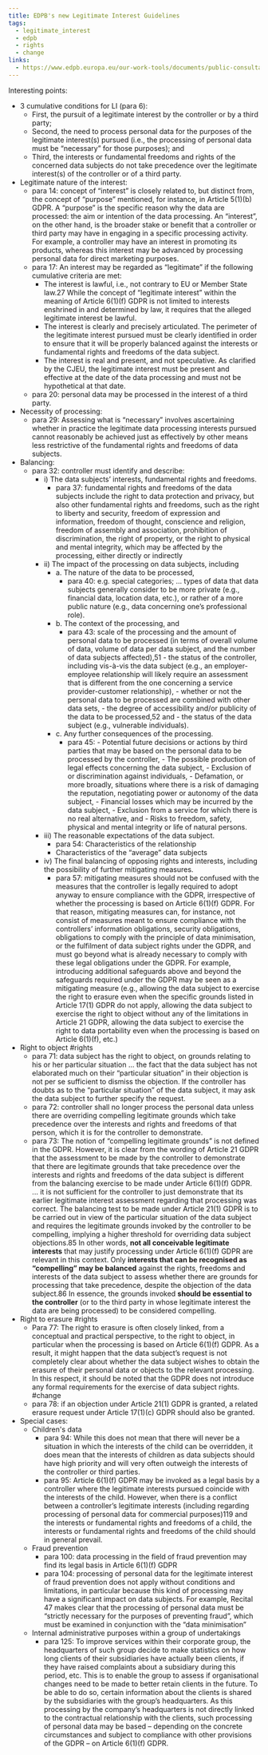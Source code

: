 ```yaml
---
title: EDPB's new Legitimate Interest Guidelines
tags:
  - legitimate_interest
  - edpb
  - rights
  - change
links:
  - https://www.edpb.europa.eu/our-work-tools/documents/public-consultations/2024/guidelines-12024-processing-personal-data-based_en
---
```

Interesting points:
- 3 cumulative conditions for LI (para 6):
	- First, the pursuit of a legitimate interest by the controller or by a third party;
	- Second, the need to process personal data for the purposes of the legitimate interest(s) pursued (i.e., the processing of personal data must be “necessary” for those purposes); and
	- Third, the interests or fundamental freedoms and rights of the concerned data subjects do not take precedence over the legitimate interest(s) of the controller or of a third party.
- Legitimate nature of the interest:
	- para 14: concept of “interest” is closely related to, but distinct from, the concept of “purpose” mentioned, for instance, in Article 5(1)(b) GDPR. A “purpose” is the specific reason why the data are processed: the aim or intention of the data processing. An “interest”, on the other hand, is the broader stake or benefit that a controller or third party may have in engaging in a specific processing activity. For example, a controller may have an interest in promoting its products, whereas this interest may be advanced by processing personal data for direct marketing purposes.
	- para 17: An interest may be regarded as “legitimate” if the following cumulative criteria are met:
		- The interest is lawful, i.e., not contrary to EU or Member State law.27 While the concept of “legitimate interest” within the meaning of Article 6(1)(f) GDPR is not limited to interests enshrined in and determined by law, it requires that the alleged legitimate interest be lawful. 
		- The interest is clearly and precisely articulated. The perimeter of the legitimate interest pursued must be clearly identified in order to ensure that it will be properly balanced against the interests or fundamental rights and freedoms of the data subject. 
		- The interest is real and present, and not speculative. As clarified by the CJEU, the legitimate interest must be present and effective at the date of the data processing and must not be hypothetical at that date.
	- para 20: personal data may be processed in the interest of a third party.
- Necessity of processing:
	- para 29: Assessing what is “necessary” involves ascertaining whether in practice the legitimate data processing interests pursued cannot reasonably be achieved just as effectively by other means less restrictive of the fundamental rights and freedoms of data subjects.
- Balancing:
	- para 32: controller must identify and describe: 
		- i) The data subjects’ interests, fundamental rights and freedoms. 
			- para 37: fundamental rights and freedoms of the data subjects include the right to data protection and privacy, but also other fundamental rights and freedoms, such as the right to liberty and security, freedom of expression and information, freedom of thought, conscience and religion, freedom of assembly and association, prohibition of discrimination, the right of property, or the right to physical and mental integrity, which may be affected by the processing, either directly or indirectly
		- ii) The impact of the processing on data subjects, including 
			- a. The nature of the data to be processed,
				- para 40: e.g. special categories; ... types of data that data subjects generally consider to be more private (e.g., financial data, location data, etc.), or rather of a more public nature (e.g., data concerning one’s professional role).
			- b. The context of the processing, and 
				- para 43: scale of the processing and the amount of personal data to be processed (in terms of overall volume of data, volume of data per data subject, and the number of data subjects affected),51 - the status of the controller, including vis-à-vis the data subject (e.g., an employer-employee relationship will likely require an assessment that is different from the one concerning a service provider-customer relationship), - whether or not the personal data to be processed are combined with other data sets, - the degree of accessibility and/or publicity of the data to be processed,52 and - the status of the data subject (e.g., vulnerable individuals).
			- c. Any further consequences of the processing. 
				- para 45: - Potential future decisions or actions by third parties that may be based on the personal data to be processed by the controller, - The possible production of legal effects concerning the data subject, - Exclusion of or discrimination against individuals, - Defamation, or more broadly, situations where there is a risk of damaging the reputation, negotiating power or autonomy of the data subject, - Financial losses which may be incurred by the data subject, - Exclusion from a service for which there is no real alternative, and - Risks to freedom, safety, physical and mental integrity or life of natural persons.
		- iii) The reasonable expectations of the data subject. 
			- para 54: Characteristics of the relationship
			- Characteristics of the “average” data subjects
		- iv) The final balancing of opposing rights and interests, including the possibility of further mitigating measures.
			- para 57: mitigating measures should not be confused with the measures that the controller is legally required to adopt anyway to ensure compliance with the GDPR, irrespective of whether the processing is based on Article 6(1)(f) GDPR. For that reason, mitigating measures can, for instance, not consist of measures meant to ensure compliance with the controllers’ information obligations, security obligations, obligations to comply with the principle of data minimisation, or the fulfilment of data subject rights under the GDPR, and must go beyond what is already necessary to comply with these legal obligations under the GDPR. For example, introducing additional safeguards above and beyond the safeguards required under the GDPR may be seen as a mitigating measure (e.g., allowing the data subject to exercise the right to erasure even when the specific grounds listed in Article 17(1) GDPR do not apply, allowing the data subject to exercise the right to object without any of the limitations in Article 21 GDPR, allowing the data subject to exercise the right to data portability even when the processing is based on Article 6(1)(f), etc.)
- Right to object #rights 
	- para 71: data subject has the right to object, on grounds relating to his or her particular situation ... the fact that the data subject has not elaborated much on their “particular situation” in their objection is not per se sufficient to dismiss the objection. If the controller has doubts as to the “particular situation” of the data subject, it may ask the data subject to further specify the request.
	- para 72: controller shall no longer process the personal data unless there are overriding compelling legitimate grounds which take precedence over the interests and rights and freedoms of that person, which it is for the controller to demonstrate.
	- para 73: The notion of “compelling legitimate grounds” is not defined in the GDPR. However, it is clear from the wording of Article 21 GDPR that the assessment to be made by the controller to demonstrate that there are legitimate grounds that take precedence over the interests and rights and freedoms of the data subject is different from the balancing exercise to be made under Article 6(1)(f) GDPR. ... it is not sufficient for the controller to just demonstrate that its earlier legitimate interest assessment regarding that processing was correct. The balancing test to be made under Article 21(1) GDPR is to be carried out in view of the particular situation of the data subject and requires the legitimate grounds invoked by the controller to be compelling, implying a higher threshold for overriding data subject objections.85 In other words, **not all conceivable legitimate interests** that may justify processing under Article 6(1)(f) GDPR are relevant in this context. Only **interests that can be recognised as “compelling” may be balanced** against the rights, freedoms and interests of the data subject to assess whether there are grounds for processing that take precedence, despite the objection of the data subject.86 In essence, the grounds invoked **should be essential to the controller** (or to the third party in whose legitimate interest the data are being processed) to be considered compelling.
- Right to erasure #rights 
	- Para 77: The right to erasure is often closely linked, from a conceptual and practical perspective, to the right to object, in particular when the processing is based on Article 6(1)(f) GDPR. As a result, it might happen that the data subject’s request is not completely clear about whether the data subject wishes to obtain the erasure of their personal data or objects to the relevant processing. In this respect, it should be noted that the GDPR does not introduce any formal requirements for the exercise of data subject rights. #change 
	- para 78: if an objection under Article 21(1) GDPR is granted, a related erasure request under Article 17(1)(c) GDPR should also be granted.
- Special cases:
	- Children's data
		- para 94: While this does not mean that there will never be a situation in which the interests of the child can be overridden, it does mean that the interests of children as data subjects should have high priority and will very often outweigh the interests of the controller or third parties.
		- para 95: Article 6(1)(f) GDPR may be invoked as a legal basis by a controller where the legitimate interests pursued coincide with the interests of the child. However, when there is a conflict between a controller’s legitimate interests (including regarding processing of personal data for commercial purposes)119 and the interests or fundamental rights and freedoms of a child, the interests or fundamental rights and freedoms of the child should in general prevail.
	- Fraud prevention
		- para 100: data processing in the field of fraud prevention may find its legal basis in Article 6(1)(f) GDPR
		- para 104: processing of personal data for the legitimate interest of fraud prevention does not apply without conditions and limitations, in particular because this kind of processing may have a significant impact on data subjects. For example, Recital 47 makes clear that the processing of personal data must be “strictly necessary for the purposes of preventing fraud”, which must be examined in conjunction with the “data minimisation”
	-  Internal administrative purposes within a group of undertakings
		- para 125: To improve services within their corporate group, the headquarters of such group decide to make statistics on how long clients of their subsidiaries have actually been clients, if they have raised complaints about a subsidiary during this period, etc. This is to enable the group to assess if organisational changes need to be made to better retain clients in the future. To be able to do so, certain information about the clients is shared by the subsidiaries with the group’s headquarters. As this processing by the company’s headquarters is not directly linked to the contractual relationship with the clients, such processing of personal data may be based – depending on the concrete circumstances and subject to compliance with other provisions of the GDPR – on Article 6(1)(f) GDPR.